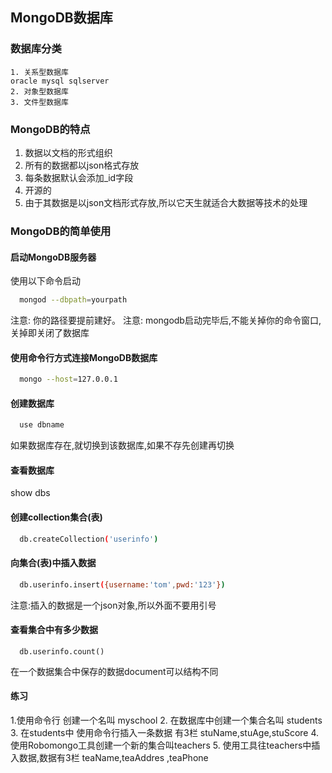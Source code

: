 ## MongoDB数据库

### 数据库分类
    1. 关系型数据库  
    oracle mysql sqlserver
    2. 对象型数据库
    3. 文件型数据库
    
    
### MongoDB的特点
   1. 数据以文档的形式组织
   2. 所有的数据都以json格式存放
   3. 每条数据默认会添加_id字段
   4. 开源的
   5. 由于其数据是以json文档形式存放,所以它天生就适合大数据等技术的处理
 
### MongoDB的简单使用
#### 启动MongoDB服务器
   使用以下命令启动
   ```bash
     mongod --dbpath=yourpath
   ```
   注意: 你的路径要提前建好。
   注意: mongodb启动完毕后,不能关掉你的命令窗口,关掉即关闭了数据库
#### 使用命令行方式连接MongoDB数据库
  ```bash
    mongo --host=127.0.0.1
  ```
#### 创建数据库
  ```bash
    use dbname
  ```
  如果数据库存在,就切换到该数据库,如果不存先创建再切换
#### 查看数据库
   show dbs
#### 创建collection集合(表) 
  ```bash
    db.createCollection('userinfo')
  ```
#### 向集合(表)中插入数据
   ```bash
     db.userinfo.insert({username:'tom',pwd:'123'})
   ```
   注意:插入的数据是一个json对象,所以外面不要用引号
#### 查看集合中有多少数据
  ```
    db.userinfo.count()
  ```
  在一个数据集合中保存的数据document可以结构不同
  
#### 练习
  1.使用命令行 创建一个名叫 myschool
  2. 在数据库中创建一个集合名叫  students
  3. 在students中 使用命令行插入一条数据  有3栏 stuName,stuAge,stuScore
  4. 使用Robomongo工具创建一个新的集合叫teachers
  5. 使用工具往teachers中插入数据,数据有3栏  teaName,teaAddres ,teaPhone
  